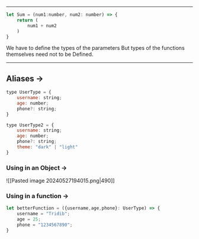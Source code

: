 - - -

```javascript
let Sum = (num1:number, num2: number) => {
    return (
        num1 + num2
    )
}
```
We have to define the types of the parameters But types of the functions themselves need not to be Defined.
- - -

## Aliases ->

```javascript
type UserType = {
    username: string;
    age: number;
    phone?: string;
}

type UserType2 = {
	username: string;
    age: number;
    phone?: string;
    theme: "dark" | "light"
}
```

### Using in an Object ->
![[Pasted image 20240527194015.png|490]]

### Using in a function ->
```javascript
let betterFunction = ({username,age,phone}: UserType) => {
    username = "Tridib";
    age = 25;
    phone = "1234567890";
}
```